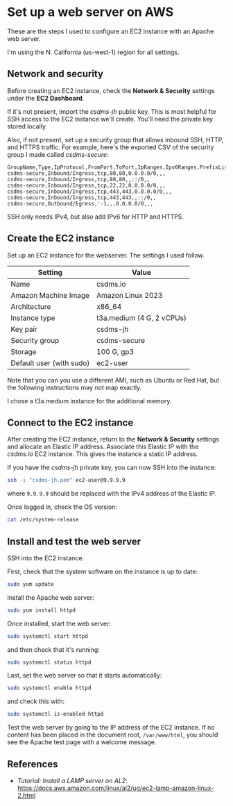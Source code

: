 # Set up a web server on AWS

These are the steps I used to configure an EC2 instance
with an Apache web server.

I'm using the N. California (us-west-1) region for all settings.

## Network and security

Before creating an EC2 instance,
check the **Network & Security** settings under the **EC2 Dashboard**.

If it's not present,
import the *csdms-jh* public key.
This is most helpful for SSH access to the EC2 instance we'll create.
You'll need the private key stored locally.

Also, if not present,
set up a security group that allows inbound SSH, HTTP, and HTTPS traffic.
For example,
here's the exported CSV of the security group I made called *csdms-secure*:
```csv
GroupName,Type,IpProtocol,FromPort,ToPort,IpRanges,Ipv6Ranges,PrefixListIds,UserIdGroupPairs
csdms-secure,Inbound/Ingress,tcp,80,80,0.0.0.0/0,,,
csdms-secure,Inbound/Ingress,tcp,80,80,,::/0,,
csdms-secure,Inbound/Ingress,tcp,22,22,0.0.0.0/0,,,
csdms-secure,Inbound/Ingress,tcp,443,443,0.0.0.0/0,,,
csdms-secure,Inbound/Ingress,tcp,443,443,,::/0,,
csdms-secure,Outbound/Egress,'-1,,,0.0.0.0/0,,,
```
SSH only needs IPv4, but also add IPv6 for HTTP and HTTPS.

## Create the EC2 instance

Set up an EC2 instance for the webserver.
The settings I used follow.

| Setting | Value
| ------- | -----
| Name | csdms.io
| Amazon Machine Image | Amazon Linux 2023
| Architecture | x86_64
| Instance type | t3a.medium (4 G, 2 vCPUs)
| Key pair | csdms-jh
| Security group | csdms-secure
| Storage | 100 G, gp3
| Default user (with sudo) | ec2-user

Note that you can you use a different AMI, such as Ubuntu or Red Hat, but the following instructions may not map exactly.

I chose a t3a.medium instance for the additional memory.

## Connect to the EC2 instance

After creating the EC2 instance,
return to the **Network & Security** settings
and allocate an Elastic IP address.
Associate this Elastic IP with the *csdms.io* EC2 instance.
This gives the instance a static IP address.

If you have the *csdms-jh* private key,
you can now SSH into the instance:
```bash
ssh -i "csdms-jh.pem" ec2-user@9.9.9.9
```
where `9.9.9.9` should be replaced with the IPv4 address of the Elastic IP.

Once logged in, check the OS version:
```bash
cat /etc/system-release
```

## Install and test the web server

SSH into the EC2 instance.

First, check that the system software on the instance is up to date:
```bash
sudo yum update
```

Install the Apache web server:
```bash
sudo yum install httpd
```

Once installed, start the web server:
```bash
sudo systemctl start httpd
```
and then check that it's running:
```bash
sudo systemctl status httpd
```

Last, set the web server so that it starts automatically:
```bash
sudo systemctl enable httpd
```
and check this with:
```bash
sudo systemctl is-enabled httpd
```

Test the web server by going to the IP address of the EC2 instance.
If no content has been placed in the document root, `/var/www/html`, you should see the Apache test page with a welcome message.

## References

* *Tutorial: Install a LAMP server on AL2*: https://docs.aws.amazon.com/linux/al2/ug/ec2-lamp-amazon-linux-2.html
